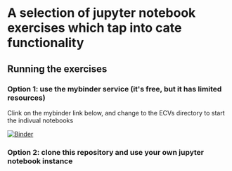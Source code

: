 # A selection of jupyter notebook exercises which tap into cate functionality

## Running the exercises

### Option 1: use the mybinder service (it's free, but it has limited resources)
Clink on the mybinder link below, and change to the ECVs directory to start the indivual notebooks

[![Binder](https://mybinder.org/badge_logo.svg)](https://mybinder.org/v2/gh/CCI-Tools/cate-edu/HEAD)

### Option 2: clone this repository and use your own jupyter notebook instance
